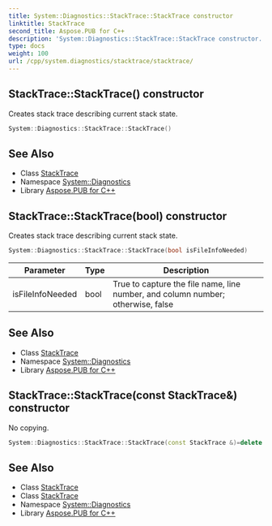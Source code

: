 ```yaml
---
title: System::Diagnostics::StackTrace::StackTrace constructor
linktitle: StackTrace
second_title: Aspose.PUB for C++
description: 'System::Diagnostics::StackTrace::StackTrace constructor. Creates stack trace describing current stack state in C++.'
type: docs
weight: 100
url: /cpp/system.diagnostics/stacktrace/stacktrace/
---
```

## StackTrace::StackTrace() constructor


Creates stack trace describing current stack state.

```cpp
System::Diagnostics::StackTrace::StackTrace()
```

## See Also

* Class [StackTrace](../)
* Namespace [System::Diagnostics](../../)
* Library [Aspose.PUB for C++](../../../)
## StackTrace::StackTrace(bool) constructor


Creates stack trace describing current stack state.

```cpp
System::Diagnostics::StackTrace::StackTrace(bool isFileInfoNeeded)
```


| Parameter | Type | Description |
| --- | --- | --- |
| isFileInfoNeeded | bool | True to capture the file name, line number, and column number; otherwise, false |

## See Also

* Class [StackTrace](../)
* Namespace [System::Diagnostics](../../)
* Library [Aspose.PUB for C++](../../../)
## StackTrace::StackTrace(const StackTrace\&) constructor


No copying.

```cpp
System::Diagnostics::StackTrace::StackTrace(const StackTrace &)=delete
```

## See Also

* Class [StackTrace](../)
* Class [StackTrace](../)
* Namespace [System::Diagnostics](../../)
* Library [Aspose.PUB for C++](../../../)
